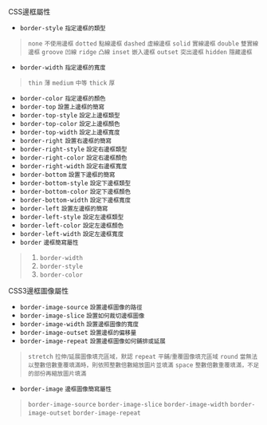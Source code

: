 CSS邊框屬性
- `border-style` <small>指定邊框的類型</small>

>`none` <small>不使用邊框</small>
>`dotted` <small>點線邊框</small>
>`dashed` <small>虛線邊框</small>
>`solid` <small>實線邊框</small>
>`double` <small>雙實線邊框</small>
>`groove` <small>凹線</small>
>`ridge` <small>凸線</small>
>`inset` <small>嵌入邊框</small>
>`outset` <small>突出邊框</small>
>`hidden` <small>隱藏邊框</small>
- `border-width` <small>指定邊框的寬度</small>

>`thin` <small>薄</small>
>`medium` <small>中等</small>
>`thick` <small>厚</small>
- `border-color` <small>指定邊框的顏色</small>
- `border-top` <small>設置上邊框的簡寫</small>
- `border-top-style` <small>設定上邊框類型</small>
- `border-top-color` <small>設定上邊框顏色</small>
- `border-top-width` <small>設定上邊框寬度</small> 
- `border-right` <small>設置右邊框的簡寫</small>
- `border-right-style` <small>設定右邊框類型</small>
- `border-right-color` <small>設定右邊框顏色</small>
- `border-right-width` <small>設定右邊框寬度</small> 
- `border-bottom` <small>設置下邊框的簡寫</small>
- `border-bottom-style` <small>設定下邊框類型</small>
- `border-bottom-color` <small>設定下邊框顏色</small>
- `border-bottom-width` <small>設定下邊框寬度</small> 
- `border-left` <small>設置左邊框的簡寫</small>
- `border-left-style` <small>設定左邊框類型</small>
- `border-left-color` <small>設定左邊框顏色</small>
- `border-left-width` <small>設定左邊框寬度</small> 
- `border` <small>邊框簡寫屬性</small>

>1. `border-width`
>2. `border-style`
>3. `border-color`

CSS3邊框圖像屬性
- `border-image-source` <small>設置邊框圖像的路徑</small>
- `border-image-slice` <small>設置如何裁切邊框圖像</small>
- `border-image-width` <small>設置邊框圖像的寬度</small>
- `border-image-outset` <small>設置邊框的偏移量</small>
- `border-image-repeat` <small>設置邊框圖像如何鋪排或延展</small>

>`stretch` <small>拉伸/延展圖像填充區域，默認</small>
>`repeat` <small>平鋪/重覆圖像填充區域</small>
>`round` <small>當無法以整數倍數重覆填滿時，則依照整數倍數縮放圖片並填滿</small>
>`space` <small>整數倍數重覆填滿，不足的部份再縮放圖片填滿</small>
- `border-image` <small>邊框圖像簡寫屬性</small>

>`border-image-source`
>`border-image-slice`
>`border-image-width`
>`border-image-outset`
>`border-image-repeat`